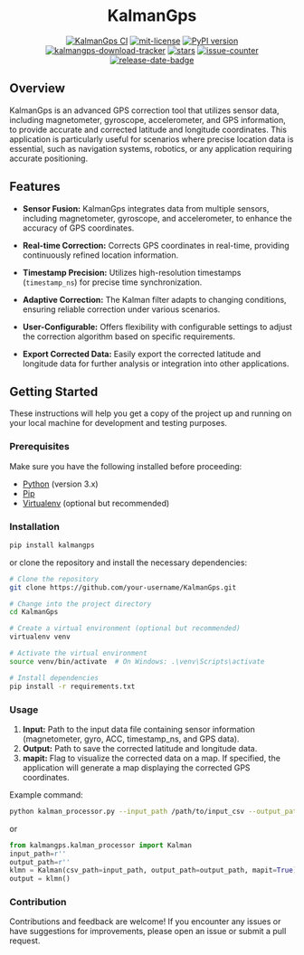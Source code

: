 <div align="center">
<h1>KalmanGps</h1>
</div>
<div align="center">
    <a href="https://github.com/mapilio/KalmanGps/actions/workflows/ci.yml">
      <img src="https://github.com/mapilio/KalmanGps/actions/workflows/ci.yml/badge.svg" alt="KalmanGps CI"></a>
   <a href="https://github.com/mapilio/kalmangps/blob/main/LICENSE">
      <img src="https://img.shields.io/badge/License-MIT-yellow.svg" alt="mit-license"></a>
   <a href="https://pypi.org/project/kalmangps/">
      <img src="https://img.shields.io/pypi/v/kalmangps?color=purple" alt="PyPI version"></a>
   <a href="https://pypistats.org/packages/kalmangps">
      <img src="https://img.shields.io/pypi/dm/kalmangps.svg?color=9300B4" alt="kalmangps-download-tracker"></a>
   <a href="">
      <img src="https://img.shields.io/github/stars/mapilio/kalmangps?color=blue" alt="stars"></a>
   <a href="">
      <img src="https://img.shields.io/github/issues-raw/mapilio/kalmangps?color=darkred" alt="issue-counter"></a>
   <a href="">
      <img src="https://img.shields.io/github/release-date-pre/mapilio/kalmangps?color=DD0017 " alt="release-date-badge"></a>
</div>

## Overview

KalmanGps is an advanced GPS correction tool that utilizes sensor data, including magnetometer, gyroscope, accelerometer, and GPS information, to provide accurate and corrected latitude and longitude coordinates. This application is particularly useful for scenarios where precise location data is essential, such as navigation systems, robotics, or any application requiring accurate positioning.

## Features

- **Sensor Fusion:** KalmanGps integrates data from multiple sensors, including magnetometer, gyroscope, and accelerometer, to enhance the accuracy of GPS coordinates.
  
- **Real-time Correction:** Corrects GPS coordinates in real-time, providing continuously refined location information.

- **Timestamp Precision:** Utilizes high-resolution timestamps (`timestamp_ns`) for precise time synchronization.

- **Adaptive Correction:** The Kalman filter adapts to changing conditions, ensuring reliable correction under various scenarios.

- **User-Configurable:** Offers flexibility with configurable settings to adjust the correction algorithm based on specific requirements.

- **Export Corrected Data:** Easily export the corrected latitude and longitude data for further analysis or integration into other applications.


## Getting Started

These instructions will help you get a copy of the project up and running on your local machine for development and testing purposes.

### Prerequisites

Make sure you have the following installed before proceeding:

- [Python](https://www.python.org/) (version 3.x)
- [Pip](https://pip.pypa.io/en/stable/installation/)
- [Virtualenv](https://virtualenv.pypa.io/) (optional but recommended)

### Installation
```bash
pip install kalmangps
```
or clone the repository and install the necessary dependencies:
```bash
# Clone the repository
git clone https://github.com/your-username/KalmanGps.git

# Change into the project directory
cd KalmanGps

# Create a virtual environment (optional but recommended)
virtualenv venv

# Activate the virtual environment
source venv/bin/activate  # On Windows: .\venv\Scripts\activate

# Install dependencies
pip install -r requirements.txt
```
### Usage

1. **Input:** Path to the input data file containing sensor information (magnetometer, gyro, ACC, timestamp_ns, and GPS data).
2. **Output:**  Path to save the corrected latitude and longitude data.
3. **mapit:** Flag to visualize the corrected data on a map. If specified, the application will generate a map displaying the corrected GPS coordinates.

Example command:

```bash
python kalman_processor.py --input_path /path/to/input_csv --output_path /path/to/output.csv --mapit 
```
or

```python
from kalmangps.kalman_processor import Kalman
input_path=r'' 
output_path=r''
klmn = Kalman(csv_path=input_path, output_path=output_path, mapit=True)
output = klmn()
```


### Contribution

Contributions and feedback are welcome! If you encounter any issues or have suggestions for improvements, please open an issue or submit a pull request.

